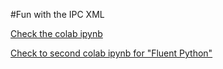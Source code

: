 #Fun with the IPC XML

[Check the colab ipynb](https://github.com/herrkrueger/funwithipcxml/blob/main/ipcbrowser.ipynb)

[Check to second colab ipynb for "Fluent Python"](https://github.com/herrkrueger/funwithipcxml/blob/main/fluentpython.ipynb)

